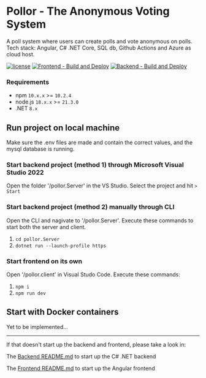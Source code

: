 # Pollor - The Anonymous Voting System

A poll system where users can create polls and vote anonymous on polls. Tech stack: Angular, C# .NET Core, SQL db, Github Actions and Azure as cloud host.

[![license](https://img.shields.io/github/license/devdanielsun/pollor)](https://github.com/devdanielsun/pollor/blob/main/LICENSE.txt)
[![Frontend - Build and Deploy](https://img.shields.io/github/actions/workflow/status/devdanielsun/pollor/azure-static-web-apps-witty-forest-0d354f403.yml?label=Frontend%20-%20Build%20and%20Deploy)](https://github.com/devdanielsun/pollor/actions/workflows/azure-static-web-apps-witty-forest-0d354f403.yml)
[![Backend - Build and Deploy](https://img.shields.io/github/actions/workflow/status/devdanielsun/pollor/main_pollor-backend-windows.yml?label=Backend%20-%20Build%20and%20Deploy)](https://github.com/devdanielsun/pollor/actions/workflows/main_pollor-backend-windows.yml)

### Requirements

* npm `10.x.x` >= `10.2.4`
* node.js `18.x.x` >= `21.3.0`
* .NET `8.x`

## Run project on local machine

Make sure the .env files are made and contain the correct values, and the mysql database is running.

### Start backend project (method 1) through Microsoft Visual Studio 2022

Open the folder '/pollor.Server' in the VS Studio. Select the project and hit `> Start`

### Start backend project (method 2) manually through CLI
 
Open the CLI and nagivate to '/pollor.Server'. Execute these commands to start both the server and client.
 
1. `cd pollor.Server`
2. `dotnet run --launch-profile https`

### Start frontend on its own
Open '/pollor.client' in Visual Studo Code. Execute these commands:

1. `npm i`
2. `npm run dev`

## Start with Docker containers

Yet to be implemented...

---

If that doesn't start up the backend and frontend, please take a look in:

The [Backend README.md](/pollor.Server/README.md) to start up the C# .NET backend

The [Frontend README.md](/pollor.client/README.md) to start up the Angular frontend

